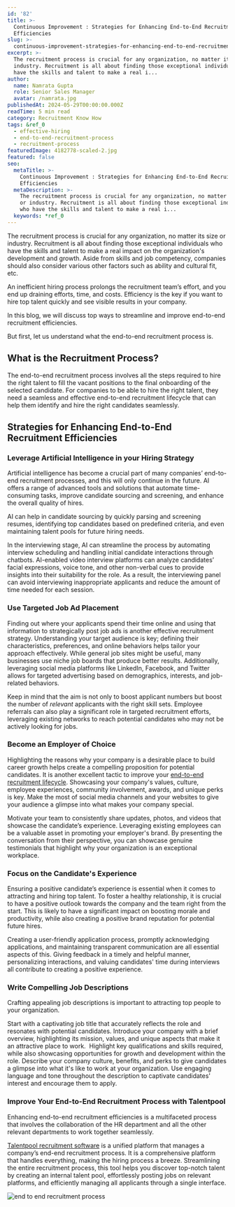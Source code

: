 ```yaml
---
id: '82'
title: >-
  Continuous Improvement : Strategies for Enhancing End-to-End Recruitment
  Efficiencies
slug: >-
  continuous-improvement-strategies-for-enhancing-end-to-end-recruitment-efficiencies
excerpt: >-
  The recruitment process is crucial for any organization, no matter its size or
  industry. Recruitment is all about finding those exceptional individuals who
  have the skills and talent to make a real i...
author:
  name: Namrata Gupta
  role: Senior Sales Manager
  avatar: /namrata.jpg
publishedAt: 2024-05-29T00:00:00.000Z
readTime: 5 min read
category: Recruitment Know How
tags: &ref_0
  - effective-hiring
  - end-to-end-recruitment-process
  - recruitment-process
featuredImage: 4182778-scaled-2.jpg
featured: false
seo:
  metaTitle: >-
    Continuous Improvement : Strategies for Enhancing End-to-End Recruitment
    Efficiencies
  metaDescription: >-
    The recruitment process is crucial for any organization, no matter its size
    or industry. Recruitment is all about finding those exceptional individuals
    who have the skills and talent to make a real i...
  keywords: *ref_0
---
```


The recruitment process is crucial for any organization, no matter its size or industry. Recruitment is all about finding those exceptional individuals who have the skills and talent to make a real impact on the organization's development and growth. Aside from skills and job competency, companies should also consider various other factors such as ability and cultural fit, etc.

An inefficient hiring process prolongs the recruitment team’s effort, and you end up draining efforts, time, and costs. Efficiency is the key if you want to hire top talent quickly and see visible results in your company.

In this blog, we will discuss top ways to streamline and improve end-to-end recruitment efficiencies.

But first, let us understand what the end-to-end recruitment process is.

## **What is the Recruitment Process?**

The end-to-end recruitment process involves all the steps required to hire the right talent to fill the vacant positions to the final onboarding of the selected candidate. For companies to be able to hire the right talent, they need a seamless and effective end-to-end recruitment lifecycle that can help them identify and hire the right candidates seamlessly.

## **Strategies for Enhancing End-to-End Recruitment Efficiencies**

### **Leverage Artificial Intelligence in your Hiring Strategy**

Artificial intelligence has become a crucial part of many companies’ end-to-end recruitment processes, and this will only continue in the future. AI offers a range of advanced tools and solutions that automate time-consuming tasks, improve candidate sourcing and screening, and enhance the overall quality of hires.

AI can help in candidate sourcing by quickly parsing and screening resumes, identifying top candidates based on predefined criteria, and even maintaining talent pools for future hiring needs.

In the interviewing stage, AI can streamline the process by automating interview scheduling and handling initial candidate interactions through chatbots. AI-enabled video interview platforms can analyze candidates’ facial expressions, voice tone, and other non-verbal cues to provide insights into their suitability for the role. As a result, the interviewing panel can avoid interviewing inappropriate applicants and reduce the amount of time needed for each session.

### **Use Targeted Job Ad Placement**

Finding out where your applicants spend their time online and using that information to strategically post job ads is another effective recruitment strategy. Understanding your target audience is key; defining their characteristics, preferences, and online behaviors helps tailor your approach effectively. While general job sites might be useful, many businesses use niche job boards that produce better results. Additionally, leveraging social media platforms like LinkedIn, Facebook, and Twitter allows for targeted advertising based on demographics, interests, and job-related behaviors.

Keep in mind that the aim is not only to boost applicant numbers but boost the number of _relevant_ applicants with the right skill sets. Employee referrals can also play a significant role in targeted recruitment efforts, leveraging existing networks to reach potential candidates who may not be actively looking for jobs.

### **Become an Employer of Choice** 

Highlighting the reasons why your company is a desirable place to build career growth helps create a compelling proposition for potential candidates. It is another excellent tactic to improve your [end-to-end recruitment lifecycle](https://www.thetalentpool.ai/end-to-end-recruitment-process-lifecycle/). Showcasing your company's values, culture, employee experiences, community involvement, awards, and unique perks is key. Make the most of social media channels and your websites to give your audience a glimpse into what makes your company special.

Motivate your team to consistently share updates, photos, and videos that showcase the candidate’s experience. Leveraging existing employees can be a valuable asset in promoting your employer's brand. By presenting the conversation from their perspective, you can showcase genuine testimonials that highlight why your organization is an exceptional workplace.

### **Focus on the Candidate's Experience**

Ensuring a positive candidate’s experience is essential when it comes to attracting and hiring top talent. To foster a healthy relationship, it is crucial to have a positive outlook towards the company and the team right from the start. This is likely to have a significant impact on boosting morale and productivity, while also creating a positive brand reputation for potential future hires.

Creating a user-friendly application process, promptly acknowledging applications, and maintaining transparent communication are all essential aspects of this. Giving feedback in a timely and helpful manner, personalizing interactions, and valuing candidates' time during interviews all contribute to creating a positive experience.

### **Write Compelling Job Descriptions**

Crafting appealing job descriptions is important to attracting top people to your organization.

Start with a captivating job title that accurately reflects the role and resonates with potential candidates. Introduce your company with a brief overview, highlighting its mission, values, and unique aspects that make it an attractive place to work.  Highlight key qualifications and skills required, while also showcasing opportunities for growth and development within the role. Describe your company culture, benefits, and perks to give candidates a glimpse into what it's like to work at your organization. Use engaging language and tone throughout the description to captivate candidates' interest and encourage them to apply.

### **Improve Your End-to-End Recruitment Process with Talentpool**

Enhancing end-to-end recruitment efficiencies is a multifaceted process that involves the collaboration of the HR department and all the other relevant departments to work together seamlessly.

[Talentpool recruitment software](https://www.thetalentpool.ai/) is a unified platform that manages a company’s end-end recruitment process. It is a comprehensive platform that handles everything, making the hiring process a breeze. Streamlining the entire recruitment process, this tool helps you discover top-notch talent by creating an internal talent pool, effortlessly posting jobs on relevant platforms, and efficiently managing all applicants through a single interface.

![end to end recruitment process](images/4182778-1024x538.jpg)
